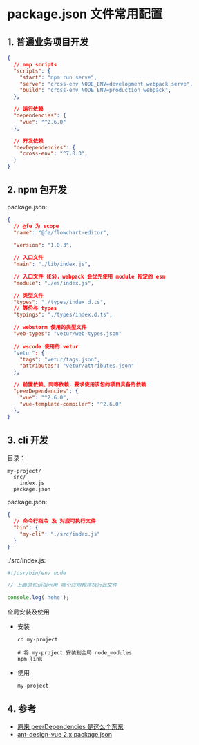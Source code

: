 <!--#region
@author 吴钦飞
@email wuqinfei@qq.com
@create date 2023-12-22 16:51:15
@modify date 2023-12-25 09:12:38
@desc [description]
#endregion-->


# package.json 文件常用配置

## 1. 普通业务项目开发

```json
{
  // nmp scripts
  "scripts": {
    "start": "npm run serve",
    "serve": "cross-env NODE_ENV=development webpack serve",
    "build": "cross-env NODE_ENV=production webpack",
  },

  // 运行依赖
  "dependencies": {
    "vue": "^2.6.0"
  },

  // 开发依赖
  "devDependencies": {
    "cross-env": "^7.0.3",
  }
}
```

## 2. npm 包开发

package.json:

```json
{
  // @fe 为 scope
  "name": "@fe/flowchart-editor",
  
  "version": "1.0.3",

  // 入口文件
  "main": "./lib/index.js",

  // 入口文件（ES），webpack 会优先使用 module 指定的 esm
  "module": "./es/index.js",

  // 类型文件
  "types": "./types/index.d.ts",
  // 等价与 types
  "typings": "./types/index.d.ts",

  // webstorm 使用的类型文件
  "web-types": "vetur/web-types.json"
  
  // vscode 使用的 vetur
  "vetur": {
    "tags": "vetur/tags.json",
    "attributes": "vetur/attributes.json"
  },

  // 前置依赖、同等依赖，要求使用该包的项目具备的依赖
  "peerDependencies": {
    "vue": "^2.6.0",
    "vue-template-compiler": "^2.6.0"
  },
}
```

## 3. cli 开发

目录：

```text
my-project/
  src/
    index.js
  package.json
```

package.json: 

```json
{
  // 命令行指令 及 对应可执行文件
  "bin": {
    "my-cli": "./src/index.js"
  }
}
```

./src/index.js:

```js
#!/usr/bin/env node

// 上面这句话指示用 哪个应用程序执行此文件

console.log('hehe');
```

全局安装及使用

* 安装

    ```shell
    cd my-project

    # 将 my-project 安装到全局 node_modules
    npm link
    ```

* 使用

    ```shell
    my-project
    ```

## 4. 参考

* [原来 peerDependencies 是这么个东东](https://blog.csdn.net/qq_41800366/article/details/123871687)
* [ant-design-vue 2.x package.json](https://github.com/vueComponent/ant-design-vue/blob/2.x/package.json)
